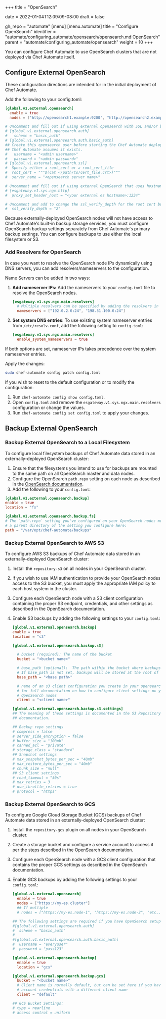 +++
title = "OpenSearch"

date = 2022-01-04T12:09:09-08:00
draft = false

gh_repo = "automate"
[menu]
  [menu.automate]
    title = "Configure OpenSearch"
    identifier = "automate/configuring_automate/opensearch/opensearch.md OpenSearch"
    parent = "automate/configuring_automate/opensearch"
    weight = 10
+++

You can configure Chef Automate to use OpenSearch clusters that are not deployed via Chef Automate itself.

## Configure External OpenSearch

These configuration directions are intended for in the initial deployment of Chef Automate.

Add the following to your config.toml:

```toml
[global.v1.external.opensearch]
  enable = true
  nodes = ["http://opensearch1.example:9200", "http://opensearch2.example:9200", "..." ]

# Uncomment and fill out if using external opensearch with SSL and/or basic auth
# [global.v1.external.opensearch.auth]
#   scheme = "basic_auth"
# [global.v1.external.opensearch.auth.basic_auth]
## Create this opensearch user before starting the Chef Automate deployment;
## Chef Automate assumes it exists.
#   username = "<admin username>"
#   password = "<admin password>"
# [global.v1.external.opensearch.ssl]
#  Specify either a root_cert or a root_cert_file
#  root_cert = """$(cat </path/to/cert_file.crt>)"""
#  server_name = "<opensearch server name>"

# Uncomment and fill out if using external OpenSearch that uses hostname-based routing/load balancing
# [esgateway.v1.sys.ngx.http]
#  proxy_set_header_host = "<your external es hostname>:1234"

# Uncomment and add to change the ssl_verify_depth for the root cert bundle
#  ssl_verify_depth = "2"
```

Because externally-deployed OpenSearch nodes will not have access to Chef Automate's built-in backup storage services, you must configure OpenSearch backup settings separately from Chef Automate's primary backup settings. You can configure backups to use either the local filesystem or S3.

### Add Resolvers for OpenSearch

In case you want to resolve the OpenSearch node IPs dynamically using DNS servers, you can add resolvers/nameservers to the configuration.

Name Servers can be added in two ways:

1. **Add nameserver IPs:** Add the nameservers to your `config.toml` file to resolve the OpenSearch nodes.

    ```toml
    [esgateway.v1.sys.ngx.main.resolvers]
      # Multiple resolvers can be specified by adding the resolvers in the list.
      nameservers = ["192.0.2.0:24", "198.51.100.0:24"]
    ```

1. **Set system DNS entries:** To use existing system nameserver entries from `/etc/resolv.conf`, add the following setting to `config.toml`:

    ```toml
    [esgateway.v1.sys.ngx.main.resolvers]
      enable_system_nameservers = true
    ```

If both options are set, nameserver IPs takes precedence over the system nameserver entries.

Apply the changes:

```bash
sudo chef-automate config patch config.toml
````

If you wish to reset to the default configuration or to modify the configuration:

1. Run `chef-automate config show config.toml`.
1. Open `config.toml` and remove the `esgateway.v1.sys.ngx.main.resolvers` configuration or change the values.
1. Run `chef-automate config set config.toml` to apply your changes.

## Backup External OpenSearch

### Backup External OpenSearch to a Local Filesystem

To configure local filesystem backups of Chef Automate data stored in an externally-deployed OpenSearch cluster:

1. Ensure that the filesystems you intend to use for backups are mounted to the same path on all OpenSearch master and data nodes.
1. Configure the OpenSearch `path.repo` setting on each node as described in the [OpenSearch documentation](https://opensearch.org/docs/latest/monitoring-plugins/pa/reference/).
1. Add the following to your `config.toml`:

```toml
[global.v1.external.opensearch.backup]
enable = true
location = "fs"

[global.v1.external.opensearch.backup.fs]
# The `path.repo` setting you've configured on your OpenSearch nodes must be
# a parent directory of the setting you configure here:
path = "/var/opt/chef-automate/backups"
```

### Backup External OpenSearch to AWS S3

To configure AWS S3 backups of Chef Automate data stored in an externally-deployed OpenSearch cluster:

1. Install the `repository-s3` on all nodes in your OpenSearch cluster.
1. If you wish to use IAM authentication to provide your OpenSearch nodes access to the S3 bucket, you must apply the appropriate IAM policy to each host system in the cluster.
1. Configure each OpenSearch node with a S3 client configuration containing the proper S3 endpoint, credentials, and other settings as described in the OpenSearch documentation.
1. Enable S3 backups by adding the following settings to your `config.toml`:

    ```toml
    [global.v1.external.opensearch.backup]
    enable = true
    location = "s3"

    [global.v1.external.opensearch.backup.s3]

      # bucket (required): The name of the bucket
      bucket = "<bucket name>"

      # base_path (optional):  The path within the bucket where backups should be stored
      # If base_path is not set, backups will be stored at the root of the bucket.
      base_path = "<base path>"

      # name of an s3 client configuration you create in your opensearch.yml
      # for full documentation on how to configure client settings on your
      # OpenSearch nodes
      client = "<client name>"

    [global.v1.external.opensearch.backup.s3.settings]
    ## The meaning of these settings is documented in the S3 Repository Plugin
    ## documentation.

    ## Backup repo settings
    # compress = false
    # server_side_encryption = false
    # buffer_size = "100mb"
    # canned_acl = "private"
    # storage_class = "standard"
    ## Snapshot settings
    # max_snapshot_bytes_per_sec = "40mb"
    # max_restore_bytes_per_sec = "40mb"
    # chunk_size = "null"
    ## S3 client settings
    # read_timeout = "50s"
    # max_retries = 3
    # use_throttle_retries = true
    # protocol = "https"
    ```

### Backup External OpenSearch to GCS

To configure Google Cloud Storage Bucket (GCS) backups of Chef Automate data stored in an externally-deployed OpenSearch cluster:

1. Install the `repository-gcs` plugin on all nodes in your OpenSearch cluster.
1. Create a storage bucket and configure a service account to access it per the steps described in the OpenSearch documentation.
1. Configure each OpenSearch node with a GCS client configuration that contains the proper GCS settings as described in the OpenSearch documentation.
1. Enable GCS backups by adding the following settings to your `config.toml`:

    ```toml
    [global.v1.external.opensearch]
      enable = true
      nodes = ["https://my-es.cluster"]
      ## If multiple
      # nodes = ["https://my-es.node-1", "https://my-es.node-2", "etc..."]

    ## The following settings are required if you have OpenSearch setup with basic auth
    #[global.v1.external.opensearch.auth]
    #  scheme = "basic_auth"
    #
    #[global.v1.external.opensearch.auth.basic_auth]
    #  username = "everyuser"
    #  password = "pass123"

    [global.v1.external.opensearch.backup]
      enable = true
      location = "gcs"

    [global.v1.external.opensearch.backup.gcs]
      bucket = "<bucket name>"
      # Client name is normally default, but can be set here if you have generated service
      # account credentials with a different client name
      client = "default"

    ## GCS Bucket Settings:
    # type = nearline
    # access control = uniform
    ```
